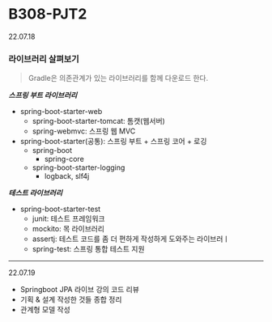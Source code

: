 # B308-PJT2

22.07.18

### 라이브러리 살펴보기

> Gradle은 의존관계가 있는 라이브러리를 함께 다운로드 한다.
> 

***스프링 부트 라이브러리***

- spring-boot-starter-web
    - spring-boot-starter-tomcat: 톰캣(웹서버)
    - spring-webmvc: 스프링 웹 MVC
- spring-boot-starter(공통): 스프링 부트 + 스프링 코어 + 로깅
    - spring-boot
        - spring-core
    - spring-boot-starter-logging
        - logback, slf4j
        

***테스트 라이브러리***

- spring-boot-starter-test
    - junit: 테스트 프레임워크
    - mockito: 목 라이브러리
    - assertj: 테스트 코드를 좀 더 편하게 작성하게 도와주는 라이브러ㅣ
    - spring-test: 스프링 통합 테스트 지원
    

---

22.07.19

- Springboot JPA 라이브 강의 코드 리뷰
- 기획 & 설계 작성한 것들 종합 정리
- 관계형 모델 작성